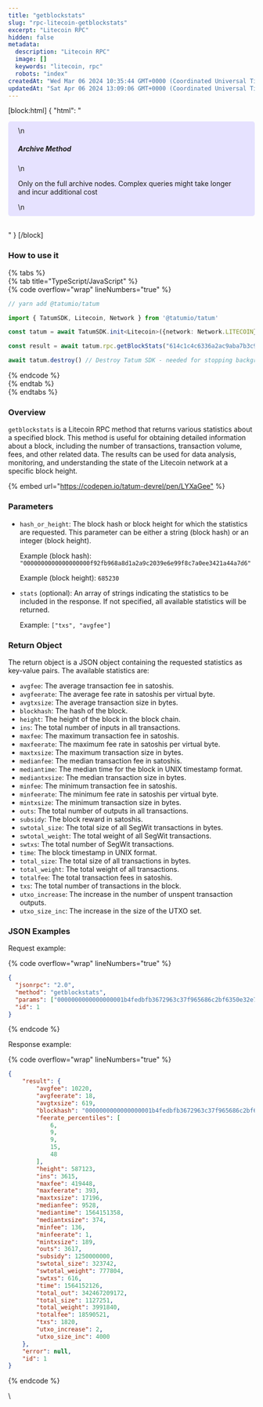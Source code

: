 ```yaml
---
title: "getblockstats"
slug: "rpc-litecoin-getblockstats"
excerpt: "Litecoin RPC"
hidden: false
metadata: 
  description: "Litecoin RPC"
  image: []
  keywords: "litecoin, rpc"
  robots: "index"
createdAt: "Wed Mar 06 2024 10:35:44 GMT+0000 (Coordinated Universal Time)"
updatedAt: "Sat Apr 06 2024 13:09:06 GMT+0000 (Coordinated Universal Time)"
---
```

[block:html]
{
  "html": "<div style="padding: 10px 20px; border-radius: 5px; background-color: #e6e2ff; margin: 0 0 30px 0;">\n  <h5>Archive Method</h5>\n  <p>Only on the full archive nodes. Complex queries might take longer and incur additional cost</p>\n</div>"
}
[/block]


### How to use it

{% tabs %}  
{% tab title="TypeScript/JavaScript" %}  
{% code overflow="wrap" lineNumbers="true" %}

```typescript
// yarn add @tatumio/tatum

import { TatumSDK, Litecoin, Network } from '@tatumio/tatum'

const tatum = await TatumSDK.init<Litecoin>({network: Network.LITECOIN})

const result = await tatum.rpc.getBlockStats("614c1c4c6336a2ac9aba7b3c91f21fc89b974a38f7844a230accb2165e61a128")

await tatum.destroy() // Destroy Tatum SDK - needed for stopping background jobs
```

{% endcode %}  
{% endtab %}  
{% endtabs %}

### Overview

`getblockstats` is a Litecoin RPC method that returns various statistics about a specified block. This method is useful for obtaining detailed information about a block, including the number of transactions, transaction volume, fees, and other related data. The results can be used for data analysis, monitoring, and understanding the state of the Litecoin network at a specific block height.

{% embed url="<https://codepen.io/tatum-devrel/pen/LYXaGee"> %}

### Parameters

- `hash_or_height`: The block hash or block height for which the statistics are requested. This parameter can be either a string (block hash) or an integer (block height).

  Example (block hash): `"0000000000000000000f92fb968a8d1a2a9c2039e6e99f8c7a0ee3421a44a7d6"`

  Example (block height): `685230`
- `stats` (optional): An array of strings indicating the statistics to be included in the response. If not specified, all available statistics will be returned.

  Example: `["txs", "avgfee"]`

### Return Object

The return object is a JSON object containing the requested statistics as key-value pairs. The available statistics are:

- `avgfee`: The average transaction fee in satoshis.
- `avgfeerate`: The average fee rate in satoshis per virtual byte.
- `avgtxsize`: The average transaction size in bytes.
- `blockhash`: The hash of the block.
- `height`: The height of the block in the block chain.
- `ins`: The total number of inputs in all transactions.
- `maxfee`: The maximum transaction fee in satoshis.
- `maxfeerate`: The maximum fee rate in satoshis per virtual byte.
- `maxtxsize`: The maximum transaction size in bytes.
- `medianfee`: The median transaction fee in satoshis.
- `mediantime`: The median time for the block in UNIX timestamp format.
- `mediantxsize`: The median transaction size in bytes.
- `minfee`: The minimum transaction fee in satoshis.
- `minfeerate`: The minimum fee rate in satoshis per virtual byte.
- `mintxsize`: The minimum transaction size in bytes.
- `outs`: The total number of outputs in all transactions.
- `subsidy`: The block reward in satoshis.
- `swtotal_size`: The total size of all SegWit transactions in bytes.
- `swtotal_weight`: The total weight of all SegWit transactions.
- `swtxs`: The total number of SegWit transactions.
- `time`: The block timestamp in UNIX format.
- `total_size`: The total size of all transactions in bytes.
- `total_weight`: The total weight of all transactions.
- `totalfee`: The total transaction fees in satoshis.
- `txs`: The total number of transactions in the block.
- `utxo_increase`: The increase in the number of unspent transaction outputs.
- `utxo_size_inc`: The increase in the size of the UTXO set.

### JSON Examples

Request example:

{% code overflow="wrap" lineNumbers="true" %}

```json
{
  "jsonrpc": "2.0",
  "method": "getblockstats",
  "params": ["0000000000000000001b4fedbfb3672963c37f965686c2bf6350e32e77f9941f"],
  "id": 1
}
```

{% endcode %}

Response example:

{% code overflow="wrap" lineNumbers="true" %}

```json
{
    "result": {
        "avgfee": 10220,
        "avgfeerate": 18,
        "avgtxsize": 619,
        "blockhash": "0000000000000000001b4fedbfb3672963c37f965686c2bf6350e32e77f9941f",
        "feerate_percentiles": [
            6,
            9,
            9,
            15,
            48
        ],
        "height": 587123,
        "ins": 3615,
        "maxfee": 419448,
        "maxfeerate": 393,
        "maxtxsize": 17196,
        "medianfee": 9528,
        "mediantime": 1564151358,
        "mediantxsize": 374,
        "minfee": 136,
        "minfeerate": 1,
        "mintxsize": 189,
        "outs": 3617,
        "subsidy": 1250000000,
        "swtotal_size": 323742,
        "swtotal_weight": 777804,
        "swtxs": 616,
        "time": 1564152126,
        "total_out": 342467209172,
        "total_size": 1127251,
        "total_weight": 3991840,
        "totalfee": 18590521,
        "txs": 1820,
        "utxo_increase": 2,
        "utxo_size_inc": 4000
    },
    "error": null,
    "id": 1
}
```

{% endcode %}

\\
